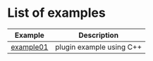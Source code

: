 # List of examples

| Example                    | Description                              |
| -------------------------- | ---------------------------------------- |
| [example01](./example01/README.md) | plugin example using C++     |

